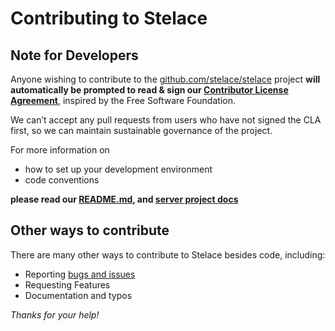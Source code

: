 # Contributing to Stelace

## Note for Developers

Anyone wishing to contribute to the [github.com/stelace/stelace](https://github.com/stelace/stelace) project **will automatically be prompted to read & sign our [Contributor License Agreement](https://cla-assistant.io/stelace/stelace)**, inspired by the Free Software Foundation.

We can’t accept any pull requests from users who have not signed the CLA first, so we can maintain sustainable governance of the project.

For more information on

- how to set up your development environment
- code conventions

**please read our [README.md](https://github.com/stelace/stelace), and [server project docs](https://github.com/stelace/stelace/docs)**

## Other ways to contribute

There are many other ways to contribute to Stelace besides code, including:

- Reporting [bugs and issues](https://github.com/stelace/stelace/issues)
- Requesting Features
- Documentation and typos

*Thanks for your help!*
